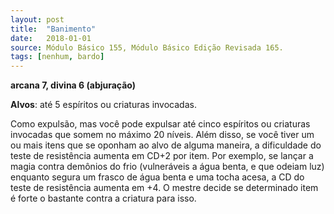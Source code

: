 ```yaml
---
layout: post
title:  "Banimento"
date:   2018-01-01
source: Módulo Básico 155, Módulo Básico Edição Revisada 165.
tags: [nenhum, bardo]
---
```


**arcana 7, divina 6 (abjuração)**

**Alvos**: até 5 espíritos ou criaturas invocadas.

Como expulsão, mas você pode expulsar até cinco espíritos ou criaturas invocadas que somem no máximo 20 níveis.
Além disso, se você tiver um ou mais itens que se oponham ao alvo de alguma maneira, a dificuldade do teste de resistência aumenta em CD+2 por item. Por exemplo, se lançar a magia contra demônios do frio (vulneráveis a água benta, e que odeiam luz) enquanto segura um frasco de água benta e uma tocha acesa, a CD do teste de resistência aumenta em +4. O mestre decide se determinado item é forte o bastante contra a criatura para isso.
